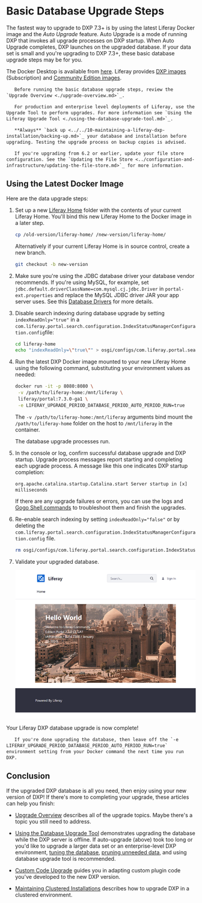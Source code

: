 # Basic Database Upgrade Steps

The fastest way to upgrade to DXP 7.3+ is by using the latest Liferay Docker image and the _Auto Upgrade_ feature. Auto Upgrade is a mode of running DXP that invokes all upgrade processes on DXP startup. When Auto Upgrade completes, DXP launches on the upgraded database. If your data set is small and you're upgrading to DXP 7.3+, these basic database upgrade steps may be for you.

The Docker Desktop is available from [here](https://www.docker.com/products/docker-desktop). Liferay provides [DXP images](https://hub.docker.com/r/liferay/dxp) (Subscription) and [Community Edition images](https://hub.docker.com/r/liferay/portal).

```important::
   Before running the basic database upgrade steps, review the `Upgrade Overview <./upgrade-overview.md>`_.
```

```important::
   For production and enterprise level deployments of Liferay, use the Upgrade Tool to perform upgrades. For more information see `Using the Liferay Upgrade Tool <./using-the-database-upgrade-tool.md>`_.
```

```warning::
   **Always** `back up <../../10-maintaining-a-liferay-dxp-installation/backing-up.md>`_ your database and installation before upgrading. Testing the upgrade process on backup copies is advised.
```

```important::
   If you're upgrading from 6.2 or earlier, update your file store configuration. See the `Updating the File Store <../configuration-and-infrastructure/updating-the-file-store.md>`_ for more information.
```

## Using the Latest Docker Image

Here are the data upgrade steps:

1. Set up a new [Liferay Home](../../reference/liferay-home.md) folder with the contents of your current Liferay Home. You'll bind this new Liferay Home to the Docker image in a later step.

    ```bash
    cp /old-version/liferay-home/ /new-version/liferay-home/
    ```
    Alternatively if your current Liferay Home is in source control, create a new branch.

    ```bash
    git checkout -b new-version
    ```

1. Make sure you're using the JDBC database driver your database vendor recommends. If you're using MySQL, for example, set `jdbc.default.driverClassName=com.mysql.cj.jdbc.Driver` in `portal-ext.properties` and replace the MySQL JDBC driver JAR your app server uses. See this [Database Drivers](../configuration-and-infrastructure/migrating-configurations-and-properties.md#database-drivers) for more details.

1. Disable search indexing during database upgrade by setting `indexReadOnly="true"` in a `com.liferay.portal.search.configuration.IndexStatusManagerConfiguration.config`file:

    ```bash
    cd liferay-home
    echo "indexReadOnly=\"true\"" > osgi/configs/com.liferay.portal.search.configuration.IndexStatusManagerConfiguration.config
    ```

1. Run the latest DXP Docker image mounted to your new Liferay Home using the following command, substituting your environment values as needed:

    ```bash
    docker run -it -p 8080:8080 \
     -v /path/to/liferay-home:/mnt/liferay \
     liferay/portal:7.3.0-ga1 \
     -e LIFERAY_UPGRADE_PERIOD_DATABASE_PERIOD_AUTO_PERIOD_RUN=true
    ```

    The `-v /path/to/liferay-home:/mnt/liferay` arguments bind mount the `/path/to/liferay-home` folder on the host to `/mnt/liferay` in the container.

    The database upgrade processes run.

1. In the console or log, confirm successful database upgrade and DXP startup. Upgrade process messages report starting and completing each upgrade process. A message like this one indicates DXP startup completion:

    ```
    org.apache.catalina.startup.Catalina.start Server startup in [x] milliseconds
    ```

    If there are any upgrade failures or errors, you can use the logs and [Gogo Shell commands](../upgrade-stability-and-performance/upgrading-modules-using-gogo-shell.md) to troubleshoot them and finish the upgrades.

1. Re-enable search indexing by setting `indexReadOnly="false"` or by deleting the `com.liferay.portal.search.configuration.IndexStatusManagerConfiguration.config` file.

    ```bash
    rm osgi/configs/com.liferay.portal.search.configuration.IndexStatusManagerConfiguration.config
    ```

1. Validate your upgraded database.

    ![Here is the Liferay DXP landing screen.](./basic-database-upgrade-steps/images/01.png)

Your Liferay DXP database upgrade is now complete!

```note::
   If you're done upgrading the database, then leave off the `-e LIFERAY_UPGRADE_PERIOD_DATABASE_PERIOD_AUTO_PERIOD_RUN=true` environment setting from your Docker command the next time you run DXP.
```

## Conclusion

If the upgraded DXP database is all you need, then enjoy using your new version of DXP! If there's more to completing your upgrade, these articles can help you finish:

* [Upgrade Overview](./upgrade-overview.md) describes all of the upgrade topics. Maybe there's a topic you still need to address.

* [Using the Database Upgrade Tool](./using-the-database-upgrade-tool.md) demonstrates upgrading the database while the DXP server is offline. If auto-upgrade (above) took too long or you'd like to upgrade a larger data set or an enterprise-level DXP environment, [tuning the database](../upgrade-stability-and-performance/database-tuning-for-upgrades.md), [pruning unneeded data](../upgrade-stability-and-performance/database-pruning-for-faster-upgrades.md), and using database upgrade tool is recommended.

* [Custom Code Upgrade](https://help.liferay.com/hc/en-us/articles/360029316391-Introduction-to-Upgrading-Code-to-Liferay-DXP-7-2) guides you in adapting custom plugin code you've developed to the new DXP version.

* [Maintaining Clustered Installations](../maintaining-a-liferay-dxp-installation/maintaining-clustered-installations/maintaining-clustered-installations.md) describes how to upgrade DXP in a clustered environment.
